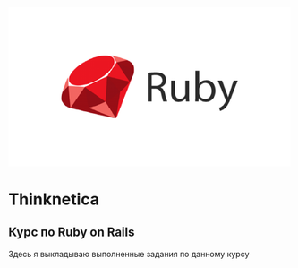 <p align="center"><img src="ruby-image.png" alt="ruby image"></p>

# Thinknetica

## Курс по Ruby on Rails

Здесь я выкладываю выполненные задания по данному курсу